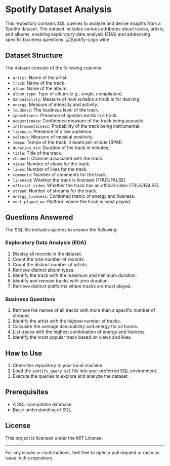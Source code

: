 # Spotify Dataset Analysis
This repository contains SQL queries to analyze and derive insights from a Spotify dataset. The dataset includes various attributes about tracks, artists, and albums, enabling exploratory data analysis (EDA) and addressing specific business questions.
![Spotify-Logo wine](https://github.com/user-attachments/assets/92287c76-bd5a-4417-8898-eedc3ede621c)
## Dataset Structure
The dataset consists of the following columns:
- `artist`: Name of the artist.
- `track`: Name of the track.
- `album`: Name of the album.
- `album_type`: Type of album (e.g., single, compilation).
- `danceability`: Measure of how suitable a track is for dancing.
- `energy`: Measure of intensity and activity.
- `loudness`: The loudness level of the track.
- `speechiness`: Presence of spoken words in a track.
- `acousticness`: Confidence measure of the track being acoustic.
- `instrumentalness`: Probability of the track being instrumental.
- `liveness`: Presence of a live audience.
- `valence`: Measure of musical positivity.
- `tempo`: Tempo of the track in beats per minute (BPM).
- `duration_min`: Duration of the track in minutes.
- `title`: Title of the track.
- `channel`: Channel associated with the track.
- `views`: Number of views for the track.
- `likes`: Number of likes for the track.
- `comments`: Number of comments for the track.
- `licensed`: Whether the track is licensed (TRUE/FALSE).
- `official_video`: Whether the track has an official video (TRUE/FALSE).
- `stream`: Number of streams for the track.
- `energy_liveness`: Combined metric of energy and liveness.
- `most_played_on`: Platform where the track is most played.

## Questions Answered
The SQL file includes queries to answer the following:

### Exploratory Data Analysis (EDA)
1. Display all records in the dataset.
2. Count the total number of records.
3. Count the distinct number of artists.
4. Retrieve distinct album types.
5. Identify the track with the maximum and minimum duration.
6. Identify and remove tracks with zero duration.
7. Retrieve distinct platforms where tracks are most played.

### Business Questions
1. Retrieve the names of all tracks with more than a specific number of streams.
2. Identify the artist with the highest number of tracks.
3. Calculate the average danceability and energy for all tracks.
4. List tracks with the highest combination of energy and liveness.
5. Identify the most popular track based on views and likes.

## How to Use
1. Clone this repository to your local machine.
2. Load the `spotify_query.sql` file into your preferred SQL environment.
3. Execute the queries to explore and analyze the dataset.

## Prerequisites
- A SQL-compatible database.
- Basic understanding of SQL.

## License
This project is licensed under the MIT License.

---
For any issues or contributions, feel free to open a pull request or raise an issue in this repository.

